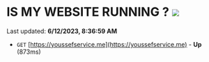 # IS MY WEBSITE RUNNING ? [![](https://img.shields.io/static/v1?label=Sponsor&message=%E2%9D%A4&logo=GitHub&color=%23fe8e86)](https://github.com/sponsors/<username>)

Last updated: **6/12/2023, 8:36:59 AM**

- `GET` [https://youssefservice.me](https://youssefservice.me) - **Up** (873ms)
